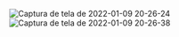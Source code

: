 ![Captura de tela de 2022-01-09 20-26-24](https://user-images.githubusercontent.com/96999326/148705584-f1353f05-e3f8-4c80-8c16-55272b98787a.png)
![Captura de tela de 2022-01-09 20-26-38](https://user-images.githubusercontent.com/96999326/148705604-d65091da-46e4-4d0a-a1f1-9ba5ca16ba31.png)
